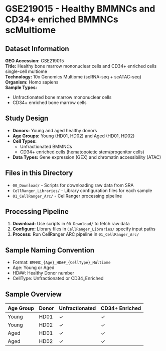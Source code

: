 # GSE219015 - Healthy BMMNCs and CD34+ enriched BMMNCs scMultiome

## Dataset Information

**GEO Accession:** GSE219015  
**Title:** Healthy bone marrow mononuclear cells and CD34+ enriched cells single-cell multiome  
**Technology:** 10x Genomics Multiome (scRNA-seq + scATAC-seq)  
**Organism:** Homo sapiens  
**Sample Types:** 
- Unfractionated bone marrow mononuclear cells
- CD34+ enriched bone marrow cells

## Study Design

- **Donors:** Young and aged healthy donors
- **Age Groups:** Young (HD01, HD02) and Aged (HD01, HD02)
- **Cell Types:** 
  - Unfractionated BMMNCs
  - CD34+ enriched cells (hematopoietic stem/progenitor cells)
- **Data Types:** Gene expression (GEX) and chromatin accessibility (ATAC)

## Files in this Directory

- `00_Download/` - Scripts for downloading raw data from SRA
- `CellRanger_Libraries/` - Library configuration files for each sample
- `01_CellRanger_Arc/` - CellRanger processing pipeline

## Processing Pipeline

1. **Download:** Use scripts in `00_Download/` to fetch raw data
2. **Configure:** Library files in `CellRanger_Libraries/` specify input paths
3. **Process:** Run CellRanger ARC pipeline in `01_CellRanger_Arc/`

## Sample Naming Convention

- Format: `BMMNC_{Age}_HD##_{CellType}_Multiome`
- Age: Young or Aged
- HD##: Healthy Donor number
- CellType: Unfractionated or CD34_Enriched

## Sample Overview

| Age Group | Donor | Unfractionated | CD34+ Enriched |
|-----------|-------|----------------|----------------|
| Young     | HD01  | ✓              | ✓              |
| Young     | HD02  | ✓              | ✓              |
| Aged      | HD01  | ✓              | ✓              |
| Aged      | HD02  | ✓              | ✓              |
